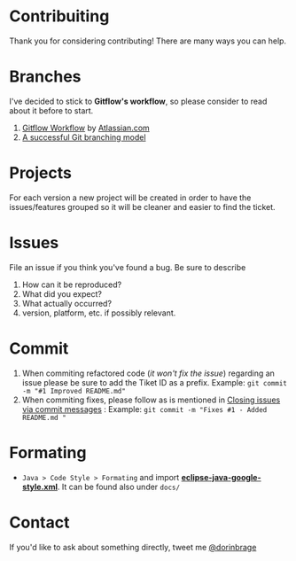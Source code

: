 # Contribuiting

Thank you for considering contributing! There are many ways you can help.

# Branches

I've decided to stick to **Gitflow's workflow**, so please consider to read about it before to start.

1. [Gitflow Workflow](https://de.atlassian.com/git/tutorials/comparing-workflows#gitflow-workflow) by [Atlassian.com](Atlassian.com)
2. [A successful Git branching model](http://nvie.com/posts/a-successful-git-branching-model/)

# Projects

For each version a new project will be created in order to have the issues/features grouped so it will be cleaner and easier to find the ticket.

# Issues

File an issue if you think you've found a bug. Be sure to describe

1. How can it be reproduced?
2. What did you expect?
3. What actually occurred?
4. version, platform, etc. if possibly relevant.

# Commit

1. When commiting refactored code \(_it won't fix the issue_\) regarding an issue please be sure to add the Tiket ID as a prefix. Example: `git commit -m "#1 Improved README.md"` 
2. When commiting fixes, please follow as is mentioned in [Closing issues via commit messages](https://help.github.com/articles/closing-issues-via-commit-messages/) :  Example: `git commit -m "Fixes #1 - Added README.md "` 

# Formating

* `Java > Code Style > Formating` and import [**eclipse-java-google-style.xml**](https://github.com/google/styleguide/blob/gh-pages/eclipse-java-google-style.xml). It can be found also under `docs/`

# Contact

If you'd like to ask about something directly, tweet me [@dorinbrage](https://twitter.com/dorinbrage)


